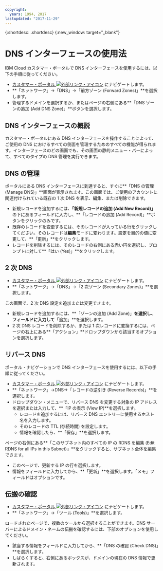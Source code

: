 ```yaml
---
copyright:
  years: 1994, 2017
lastupdated: "2017-11-29"
---
```


{:shortdesc: .shortdesc}
{:new_window: target="_blank"}

# DNS インターフェースの使用法

IBM Cloud カスタマー・ポータルで DNS インターフェースを使用するには、以下の手順に従ってください。

* [カスタマー・ポータル ![外部リンク・アイコン](../../icons/launch-glyph.svg "外部リンク・アイコン")](https://control.softlayer.com/) にナビゲートします。
* **「ネットワーク」->「DNS」->「前方ゾーン (Forward Zones)」**を選択します。
* 管理するドメインを選択するか、またはページの右側にある**「DNS ゾーンの追加 (Add DNS Zone)」**ボタンを選択します。

## DNS インターフェースの概説
カスタマー・ポータルにある DNS インターフェースを操作することによって、ご使用の DNS におけるすべての側面を管理するためのすべての機能が得られます。インターフェースのどの画面でも、その画面の静的メニュー・バーによって、すべてのタイプの DNS 管理を実行できます。

## DNS の管理
ポータルにある DNS インターフェースに到達すると、すぐに**「DNS の管理 (Manage DNS)」**画面が表示されます。この画面では、ご使用のアカウントに関連付けられている既存の 1 次 DNS を表示、編集、または削除できます。

* 新規レコードを追加するには、**「新規レコードの追加 (Add New Record)」** の下にあるフィールドに入力し、**「レコードの追加 (Add Record)」**ボタンをクリックのみです。
* 既存のレコードを変更するには、そのレコードが入っている行をクリックしてください。そのレコードは**編集**モードに変わります。設定を目的の値に変更して、**「更新」**をクリックします。
* レコードを削除するには、そのレコードの右側にある赤い円を選択し、プロンプトに対して**「はい (Yes)」**をクリックします。

## 2 次 DNS

* [カスタマー・ポータル ![外部リンク・アイコン](../../icons/launch-glyph.svg "外部リンク・アイコン")](https://control.softlayer.com/) にナビゲートします。
* **「ネットワーク」->「DNS」->「2 次ゾーン (Secondary Zones)」**を選択します。

この画面で、2 次 DNS 設定を追加または変更できます。

* 新規レコードを追加するには、**「ゾーンの追加 (Add Zone)」**を選択し、フィールドに入力して**「追加」**を選択します。
* 2 次 DNS レコードを削除するか、または 1 次レコードに変換するには、ページの右上にある**「アクション」**ドロップダウンから該当するオプションを選択します。

## リバース DNS

ポータル・ナビゲーションで DNS インターフェースを使用するには、以下の手順に従ってください。

* [カスタマー・ポータル ![外部リンク・アイコン](../../icons/launch-glyph.svg "外部リンク・アイコン")](https://control.softlayer.com/) にナビゲートします。
* **「ネットワーク」->DNS->「レコードの逆引き (Reverse Records)」**を選択します。
* ドロップダウン・メニューで、リバース DNS を変更する対象の IP アドレスを選択または入力して、**「IP の表示 (View IP)**を選択します。
  * レコードを追加するには、リバース DNS エントリーに使用するホスト名を入力します。
  * そのレコードの TTL (存続時間) を設定します。
  * 情報を確認したら、**「保存」**を選択します。

ページの右側にある**「このサブネット内のすべての IP の RDNS を編集 (Edit RDNS for all IPs in this Subnet)」**をクリックすると、サブネット全体を編集できます。

* このページで、更新する IP の行を選択します。
* 情報をフィールドに入力してから、**「更新」**を選択します。「メモ」フィールドはオプションです。

## 伝搬の確認

* [カスタマー・ポータル ![外部リンク・アイコン](../../icons/launch-glyph.svg "外部リンク・アイコン")](https://control.softlayer.com/) にナビゲートします。
* **「ネットワーク」->「ツール (Tools)」**を選択します。

ロードされたページで、複数のツールから選択することができます。DNS サーバーによるドメイン・ネームの伝搬を確認するには、下部のオプションを使用してください。

* 該当する情報をフィールドに入力してから、**「DNS の確認 (Check DNS)」**を選択します。
* しばらくすると、右側にあるボックスが、ドメインの現在の DNS 情報で更新されます。
